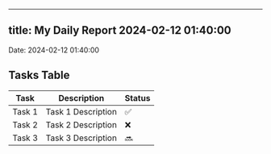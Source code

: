 
---
title: My Daily Report 2024-02-12 01:40:00
---

Date: 2024-02-12 01:40:00

## Tasks Table

| Task | Description | Status |
|------|-------------|--------|
| Task 1 | Task 1 Description | ✅ |
| Task 2 | Task 2 Description | ❌ |
| Task 3 | Task 3 Description | 🔜 |

